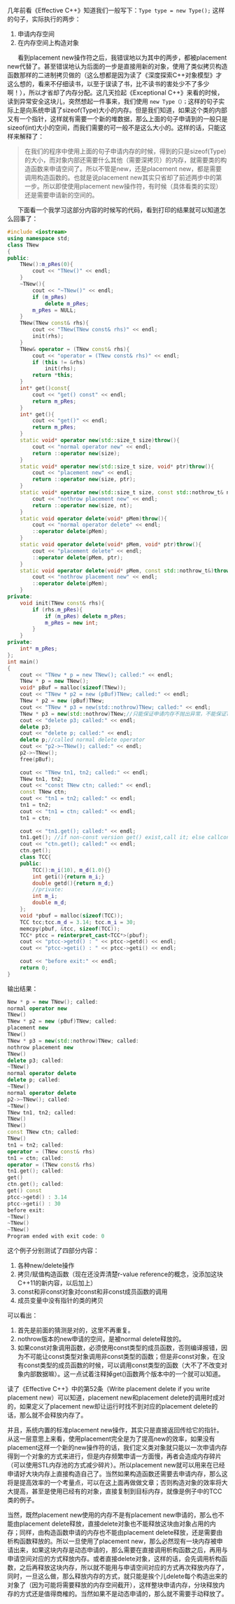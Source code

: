 
几年前看《Effective C++》知道我们一般写下：`Type type = new Type();`
这样的句子，实际执行的两步：
1. 申请内存空间
2. 在内存空间上构造对象

      看到placement new操作符之后，我错误地以为其中的两步，都被placement new代替了。甚至错误地认为后面的一步是直接用新的对象，使用了类似拷贝构造函数那样的二进制拷贝做的（这么想都是因为读了《深度探索C++对象模型》才这么想的，看来不仔细读书，以至于误读了书，比不读书的害处少不了多少啊！），所以才省却了内存分配。这几天捡起《Exceptional C++》来看的时候，读到异常安全这块儿，突然想起一件事来，我们使用 `new Type（）；`这样的句子实际上是向系统申请了sizeof(Type)大小的内存。但是我们知道，如果这个类的内部又有一个指针，这样就有需要一个新的堆数据，那么上面的句子申请到的一般只是sizeof(int)大小的空间，而我们需要的可一般不是这么大小的。这样的话，只能这样来解释了：

> 在我们的程序中使用上面的句子申请内存的时候，得到的只是sizeof(Type)的大小，而对象内部还需要什么其他（需要深拷贝）的内存，就需要类的构造函数来申请空间了。所以不管是new，还是placement new，都是需要调用构造函数的。也就是说placement new其实只省却了前述两步中的第一步。所以即使使用placement new操作符，有时候（具体看类的实现）还是需要申请新的空间的。

      下面看一个我学习这部分内容的时候写的代码，看到打印的结果就可以知道怎么回事了：

```C++
#include <iostream>
using namespace std;
class TNew
{
public:
    TNew():m_pRes(0){
        cout << "TNew()" << endl;
    }
    ~TNew(){
        cout << "~TNew()" << endl;
        if (m_pRes)
            delete m_pRes;
        m_pRes = NULL;
    }
    TNew(TNew const& rhs){
        cout << "TNew(TNew const& rhs)" << endl;
        init(rhs);
    }
    TNew& operator = (TNew const& rhs){
        cout << "operator = (TNew const& rhs)" << endl;
        if (this != &rhs)
            init(rhs);
        return *this;
    }
    int* get()const{
        cout << "get() const" << endl;
        return m_pRes;
    }
    int* get(){
        cout << "get()" << endl;
        return m_pRes;
    }
    static void* operator new(std::size_t size)throw(){
        cout << "normal operator new" << endl;
        return ::operator new(size);
    }
    static void* operator new(std::size_t size, void* ptr)throw(){
        cout << "placement new" << endl;
        return ::operator new(size, ptr);
    }
    static void* operator new(std::size_t size, const std::nothrow_t& nt)throw(){
        cout << "nothrow placement new" << endl;
        return ::operator new(size, nt);
    }
    static void operator delete(void* pMem)throw(){
        cout << "normal operator delete" << endl;
        ::operator delete(pMem);
    }
    static void operator delete(void* pMem, void* ptr)throw(){
        cout << "placement delete" << endl;
        ::operator delete(pMem, ptr);
    }
    static void operator delete(void* pMem, const std::nothrow_t&)throw(){
        cout << "nothrow placement new" << endl;
        ::operator delete(pMem);
    }
private:
    void init(TNew const& rhs){
        if (rhs.m_pRes){
            if (m_pRes) delete m_pRes;
            m_pRes = new int;
        }
    }
private:
    int* m_pRes;
};
int main()
{
    cout << "TNew * p = new TNew(); called:" << endl;
    TNew * p = new TNew();
    void* pBuf = malloc(sizeof(TNew));
    cout << "TNew * p2 = new (pBuf)TNew; called:" << endl;
    TNew * p2 = new (pBuf)TNew;
    cout << "TNew * p3 = new(std::nothrow)TNew; called:" << endl;
    TNew * p3 = new(std::nothrow)TNew;//只能保证申请内存不抛出异常，不能保证TNew()中不抛出异常。详见《Effective C++》第49条。因而这个版本的new一般不用。
    cout << "delete p3; called:" << endl;
    delete p3;
    cout << "delete p; called:" << endl;
    delete p;//called normal delete operator
    cout << "p2->~TNew(); called:" << endl;
    p2->~TNew();
    free(pBuf);
    
    cout << "TNew tn1, tn2; called:" << endl;
    TNew tn1, tn2;
    cout << "const TNew ctn; called:" << endl;
    const TNew ctn;
    cout << "tn1 = tn2; called:" << endl;
    tn1 = tn2;
    cout << "tn1 = ctn; called:" << endl;
    tn1 = ctn;
    
    cout << "tn1.get(); called:" << endl;
    tn1.get(); //if non-const version get() exist,call it; else callconst version get()
    cout << "ctn.get(); called:" << endl;
    ctn.get();
    class TCC{
    public:
        TCC():m_i(10), m_d(1.0){}
        int geti(){return m_i;}
        double getd(){return m_d;}
        //private:
        int m_i;
        double m_d;
    };
    void *pbuf = malloc(sizeof(TCC));
    TCC tcc;tcc.m_d = 3.14; tcc.m_i = 30;
    memcpy(pbuf, &tcc, sizeof(TCC));
    TCC* ptcc = reinterpret_cast<TCC*>(pbuf);
    cout << "ptcc->getd() : " << ptcc->getd() << endl;
    cout << "ptcc->geti() : " << ptcc->geti() << endl;
    
    cout << "before exit:" << endl;
    return 0;
}
```

输出结果：

```C++
New * p = new TNew(); called:
normal operator new
TNew()
TNew * p2 = new (pBuf)TNew; called:
placement new
TNew()
TNew * p3 = new(std::nothrow)TNew; called:
nothrow placement new
TNew()
delete p3; called:
~TNew()
normal operator delete
delete p; called:
~TNew()
normal operator delete
p2->~TNew(); called:
~TNew()
TNew tn1, tn2; called:
TNew()
TNew()
const TNew ctn; called:
TNew()
tn1 = tn2; called:
operator = (TNew const& rhs)
tn1 = ctn; called:
operator = (TNew const& rhs)
tn1.get(); called:
get()
ctn.get(); called:
get() const
ptcc->getd() : 3.14
ptcc->geti() : 30
before exit:
~TNew()
~TNew()
~TNew()
Program ended with exit code: 0
```

这个例子分别测试了四部分内容：

1. 各种new/delete操作
2. 拷贝/赋值构造函数（现在还没弄清楚r-value reference的概念，没添加这块C++11的新内容，以后加上）
3. const和非const对象对const和非const成员函数的调用
4. 成员变量中没有指针的类的拷贝

可以看出：
1. 首先是前面的猜测是对的，这里不再重复。
2. nothrow版本的new申请的空间，是被normal delete释放的。
3. 如果const对象调用函数，必须使用const类型的成员函数，否则编译报错，因为不可能让const类型对象调用非const类型的函数；但是非const对象，在没有const类型的成员函数的时候，可以调用const类型的函数（大不了不改变对象内部数据嘛）。这一点试着注释掉get()函数两个版本中的一个就可以知道。

读了《Effective C++》中的第52条（Write placement delete if you write placement new）可以知道，placement new和placement delete的调用时成对的，如果定义了placement new却让运行时找不到对应的placement delete的话，那么就不会释放内存了。

并且，系统内置的标准placement new操作，其实只是直接返回传给它的指针。从这一层意思上来看，使用placement完全是为了提高new的效率，如果没有placement这样一个新的new操作符的话，我们定义类对象就只能以一次申请内存得到一个对象的方式来进行，但是内存频繁申请一方面慢，再者会造成内存碎片（可以使用STL内存池的方式减少碎片）。所以placement new就可以用来在已经申请好大块内存上直接构造自己了。当然如果构造函数还需要去申请内存，那么这将是提高效率的一个考量点，可以在这上面再做做文章；否则构造对象的效率将大大提高，甚至是使用已经有的对象，直接复制到目标内存，就像是例子中的TCC类的例子。

当然，既然placement new使用的内存不是有placement new申请的，那么也不能由placement delete释放，直接delete对象也不能释放这块由对象占用的内存；同样，由构造函数申请的内存也不能由placement delete释放，还是需要由析构函数释放的。所以一旦使用了placement new，那么必然现有一块内存被申请出来，如果这块内存是动态申请的，那么需要在直接调用析构函数之后，再用与申请空间对应的方式释放内存。或者直接delete对象，这样的话，会先调用析构函数，之后再释放这块内存，所以就不能用与申请空间对应的方式再次释放内存了，同时，一旦这么做，那么释放内存的方式，就只能是挨个儿delete每个构造出来的对象了（因为可能将需要释放的内存空间截开），这样整块申请内存，分块释放内存的方式还是值得商榷的。当然如果不是动态申请的，那么就不需要手动释放了。